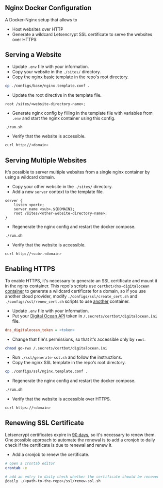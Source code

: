 ## Nginx Docker Configuration
A Docker-Nginx setup that allows to
- Host websites over HTTP
- Generate a wildcard Letsencrypt SSL certificate to serve the websites over HTTPS

## Serving a Website
- Update `.env` file with your information.
- Copy your website in the `./sites/` directory.
- Copy the nginx basic template in the repo's root directory.
```bash
cp ./configs/base/nginx.template.conf .
```
- Update the root directive in the template file.
```nginx
root /sites/<website-directory-name>;
```
- Generate nginx config by filling in the template file with variables from `.env` and start the nginx container using this config.
```bash
./run.sh
```
- Verify that the website is accessible.
```bash
curl http://<domain>
```

## Serving Multiple Websites
It's possible to server multiple websites from a single nginx container by using a wildcard domain.
- Copy your other website in the `./sites/` directory.
- Add a new `server` context to the template file.
```nginx
server {
    listen <port>;
    server_name <sub>.${DOMAIN};
    root /sites/<other-website-directory-name>;
}
```
- Regenerate the nginx config and restart the docker compose.
```bash
./run.sh
```
- Verify that the website is accessible.
```bash
curl http://<sub>.<domain>
```

## Enabling HTTPS
To enable HTTPS, it's necessary to generate an SSL certificate and mount it in the nginx container.
This repo's scripts use `certbot/dns-digitalocean` [container](https://certbot-dns-digitalocean.readthedocs.io/en/stable/) to generate a wildcard certificate for a domain, so if you use another cloud provider, modify `./configs/ssl/create_cert.sh` and `./configs/ssl/renew_cert.sh` scripts to use [another](https://eff-certbot.readthedocs.io/en/stable/using.html#dns-plugins) container.

- Update `.env` file with your information.
- Put your [Digital Ocean API](https://cloud.digitalocean.com/settings/api/tokens) token in `/.secrets/certbot/digitalocean.ini` file.
```ini
dns_digitalocean_token = <token>
```
- Change that file's permissions, so that it's accessible only by `root`.
```bash
chmod go-rwx /.secrets/certbot/digitalocean.ini
```
- Run `./ssl/generate-ssl.sh` and follow the instructions.
- Copy the nginx SSL template in the repo's root directory.
```bash
cp ./configs/ssl/nginx.template.conf .
```
- Regenerate the nginx config and restart the docker compose.
```bash
./run.sh
```
- Verify that the website is accessible over HTTPS.
```bash
curl https://<domain>
```

## Renewing SSL Certificate
Letsencrypt certificates expire in [90 days](https://letsencrypt.org/2015/11/09/why-90-days.html), so it's necessary to renew them.
One possible approach to automate the renewal is to add a cronjob to daily check if the certificate is due to renewal and renew it.

- Add a cronjob to renew the certificate.
```bash
# open a crontab editor
crontab -e

# add an entry to daily check whether the certificate should be renewed and renew it
@daily ./<path-to-the-repo>/ssl/renew-ssl.sh
```

